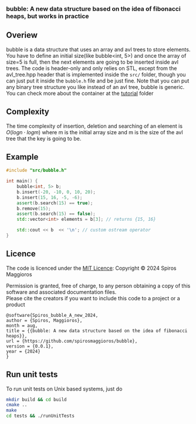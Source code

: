 ### bubble: A new data structure based on the idea of fibonacci heaps, but works in practice

## Overiew
bubble is a data structure that uses an array and avl trees to store elements. You have to define
an initial size(like bubble<int, 5>) and once the array of size=5 is full, then the next elements
are going to be inserted inside avl trees.
The code is header-only and only relies on STL, except from the avl_tree.hpp header that is implemented inside the
```src/``` folder, though you can just put it inside the ```bubble.h``` file and be just fine.
Note that you can put any binary tree structure you like instead of an avl tree, bubble is generic. \
You can check more about the container at the [tutorial](/tutorial) folder

## Complexity
The time complexity of insertion, deletion and searching of an element is $O(logn \cdot logm)$ where m is the
initial array size and m is the size of the avl tree that the key is going to be.

## Example
```cpp
#include "src/bubble.h"

int main() {
    bubble<int, 5> b;
    b.insert(-20, -10, 0, 10, 20);
    b.insert(15, 16, -5, -6);
    assert(b.search(15) == true);
    b.remove(15);
    assert(b.search(15) == false);
    std::vector<int> elements = b[3]; // returns {15, 16}

    std::cout << b  << '\n'; // custom ostream operator
}
```

## Licence
The code is licenced under the [MIT Licence](http://opensource.org/licenses/MIT):
Copyright &copy; 2024 Spiros Maggioros

Permission is granted, free of charge, to any person obtaining a copy of this software and associated
documentation files. \
Please cite the creators if you want to include this code to a project or a product
```
@software{Spiros_bubble_A_new_2024,
author = {Spiros, Maggioros},
month = aug,
title = {{bubble: A new data structure based on the idea of fibonacci heaps}},
url = {https://github.com/spirosmaggioros/bubble},
version = {0.0.1},
year = {2024}
}
```


## Run unit tests
To run unit tests on Unix based systems, just do
```bash
mkdir build && cd build
cmake ..
make
cd tests && ./runUnitTests
```
